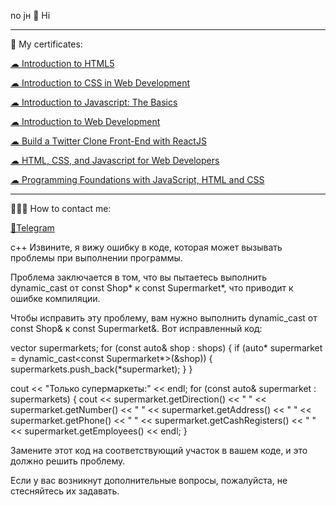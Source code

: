 no jн
 👋 Hi
 
---

🔖 My certificates: <p><a href="https://coursera.org/share/641266f14fe2f0ea3710282483673a0c">☁ Introduction to HTML5</a></p> </p>
<p><a href="https://www.coursera.org/account/accomplishments/verify/S3KBB54TCNXJ">☁ Introduction to CSS in Web Development</a></p> </p>
<p><a href="https://www.coursera.org/account/accomplishments/verify/C4M3GL3TLAVC">☁ Introduction to Javascript: The Basics</a></p> </p>
<p><a href="https://www.coursera.org/account/accomplishments/verify/465U9W88MDVT">☁ 
Introduction to Web Development</a></p> </p>
<p><a href="https://www.coursera.org/account/accomplishments/certificate/UR7EYABXDK7U">☁ 
Build a Twitter Clone Front-End with ReactJS</a></p> </p>
<p><a href="https://www.coursera.org/account/accomplishments/verify/8P2JR5YY3C2A">☁ 
HTML, CSS, and Javascript for Web Developers</a></p> </p>
<p><a href="https://www.coursera.org/account/accomplishments/verify/6YJS3J9FTB49">☁ Programming Foundations with JavaScript, HTML and CSS</a></p> </p>

---

👨🏻‍💻 How to contact me: <p><a href="https://t.me/devuejs">💬Telegram</a></p>

c++
Извините, я вижу ошибку в коде, которая может вызывать проблемы при выполнении программы. 

Проблема заключается в том, что вы пытаетесь выполнить dynamic_cast от const Shop* к const Supermarket*, что приводит к ошибке компиляции. 

Чтобы исправить эту проблему, вам нужно выполнить dynamic_cast от const Shop& к const Supermarket&. Вот исправленный код:

vector<Supermarket> supermarkets;
for (const auto& shop : shops) {
    if (auto* supermarket = dynamic_cast<const Supermarket*>(&shop)) {
        supermarkets.push_back(*supermarket);
    }
}

cout << "Только супермаркеты:" << endl;
for (const auto& supermarket : supermarkets) {
    cout << supermarket.getDirection() << " " << supermarket.getNumber() << " " << supermarket.getAddress() << " " << supermarket.getPhone() << " " << supermarket.getCashRegisters() << " " << supermarket.getEmployees() << endl;
}


Замените этот код на соответствующий участок в вашем коде, и это должно решить проблему. 

Если у вас возникнут дополнительные вопросы, пожалуйста, не стесняйтесь их задавать.
